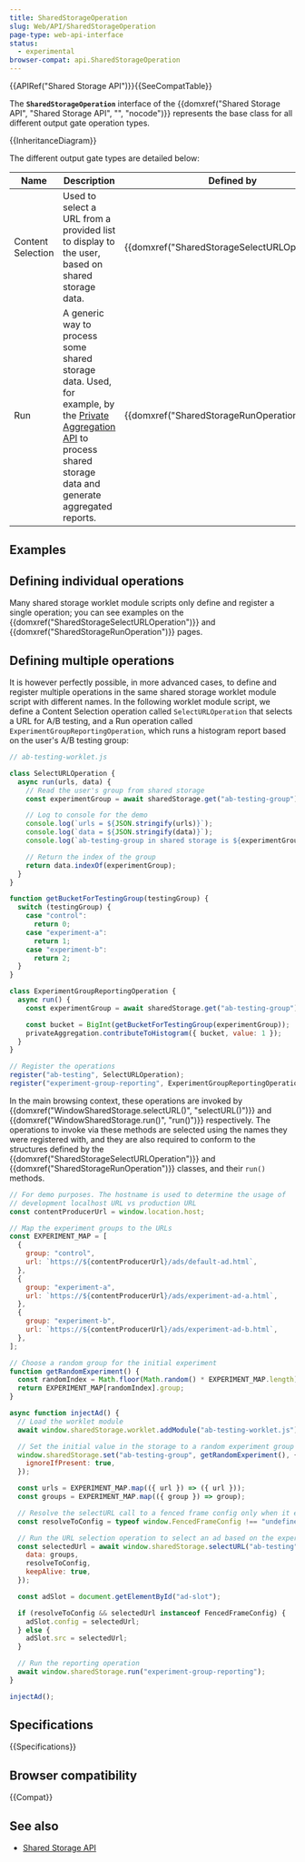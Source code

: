 ```yaml
---
title: SharedStorageOperation
slug: Web/API/SharedStorageOperation
page-type: web-api-interface
status:
  - experimental
browser-compat: api.SharedStorageOperation
---
```


{{APIRef("Shared Storage API")}}{{SeeCompatTable}}

The **`SharedStorageOperation`** interface of the {{domxref("Shared Storage API", "Shared Storage API", "", "nocode")}} represents the base class for all different output gate operation types.

{{InheritanceDiagram}}

The different output gate types are detailed below:

<table class="no-markdown">
  <thead>
    <tr>
      <th>Name</th>
      <th>Description</th>
      <th>Defined by</th>
      <th>Invoked by</th>
    </tr>
  </thead>
  <tbody>
    <tr>
      <td>Content Selection</td>
      <td>Used to select a URL from a provided list to display to the user, based on shared storage data.</td>
      <td>{{domxref("SharedStorageSelectURLOperation")}}</td>
      <td>{{domxref("WindowSharedStorage.selectURL()", "selectURL()")}}</td>
    </tr>
    <tr>
      <td>Run</td>
      <td>A generic way to process some shared storage data. Used, for example, by the <a href="https://developer.chrome.com/docs/privacy-sandbox/private-aggregation/">Private Aggregation API</a> to process shared storage data and generate aggregated reports. </td>
      <td>{{domxref("SharedStorageRunOperation")}}</td>
      <td>{{domxref("WindowSharedStorage.run()", "run()")}}</td>
    </tr>
  </tbody>
</table>

## Examples

## Defining individual operations

Many shared storage worklet module scripts only define and register a single operation; you can see examples on the {{domxref("SharedStorageSelectURLOperation")}} and {{domxref("SharedStorageRunOperation")}} pages.

## Defining multiple operations

It is however perfectly possible, in more advanced cases, to define and register multiple operations in the same shared storage worklet module script with different names. In the following worklet module script, we define a Content Selection operation called `SelectURLOperation` that selects a URL for A/B testing, and a Run operation called `ExperimentGroupReportingOperation`, which runs a histogram report based on the user's A/B testing group:

```js
// ab-testing-worklet.js

class SelectURLOperation {
  async run(urls, data) {
    // Read the user's group from shared storage
    const experimentGroup = await sharedStorage.get("ab-testing-group");

    // Log to console for the demo
    console.log(`urls = ${JSON.stringify(urls)}`);
    console.log(`data = ${JSON.stringify(data)}`);
    console.log(`ab-testing-group in shared storage is ${experimentGroup}`);

    // Return the index of the group
    return data.indexOf(experimentGroup);
  }
}

function getBucketForTestingGroup(testingGroup) {
  switch (testingGroup) {
    case "control":
      return 0;
    case "experiment-a":
      return 1;
    case "experiment-b":
      return 2;
  }
}

class ExperimentGroupReportingOperation {
  async run() {
    const experimentGroup = await sharedStorage.get("ab-testing-group");

    const bucket = BigInt(getBucketForTestingGroup(experimentGroup));
    privateAggregation.contributeToHistogram({ bucket, value: 1 });
  }
}

// Register the operations
register("ab-testing", SelectURLOperation);
register("experiment-group-reporting", ExperimentGroupReportingOperation);
```

In the main browsing context, these operations are invoked by {{domxref("WindowSharedStorage.selectURL()", "selectURL()")}} and {{domxref("WindowSharedStorage.run()", "run()")}} respectively. The operations to invoke via these methods are selected using the names they were registered with, and they are also required to conform to the structures defined by the {{domxref("SharedStorageSelectURLOperation")}} and {{domxref("SharedStorageRunOperation")}} classes, and their `run()` methods.

```js
// For demo purposes. The hostname is used to determine the usage of
// development localhost URL vs production URL
const contentProducerUrl = window.location.host;

// Map the experiment groups to the URLs
const EXPERIMENT_MAP = [
  {
    group: "control",
    url: `https://${contentProducerUrl}/ads/default-ad.html`,
  },
  {
    group: "experiment-a",
    url: `https://${contentProducerUrl}/ads/experiment-ad-a.html`,
  },
  {
    group: "experiment-b",
    url: `https://${contentProducerUrl}/ads/experiment-ad-b.html`,
  },
];

// Choose a random group for the initial experiment
function getRandomExperiment() {
  const randomIndex = Math.floor(Math.random() * EXPERIMENT_MAP.length);
  return EXPERIMENT_MAP[randomIndex].group;
}

async function injectAd() {
  // Load the worklet module
  await window.sharedStorage.worklet.addModule("ab-testing-worklet.js");

  // Set the initial value in the storage to a random experiment group
  window.sharedStorage.set("ab-testing-group", getRandomExperiment(), {
    ignoreIfPresent: true,
  });

  const urls = EXPERIMENT_MAP.map(({ url }) => ({ url }));
  const groups = EXPERIMENT_MAP.map(({ group }) => group);

  // Resolve the selectURL call to a fenced frame config only when it exists on the page
  const resolveToConfig = typeof window.FencedFrameConfig !== "undefined";

  // Run the URL selection operation to select an ad based on the experiment group in shared storage
  const selectedUrl = await window.sharedStorage.selectURL("ab-testing", urls, {
    data: groups,
    resolveToConfig,
    keepAlive: true,
  });

  const adSlot = document.getElementById("ad-slot");

  if (resolveToConfig && selectedUrl instanceof FencedFrameConfig) {
    adSlot.config = selectedUrl;
  } else {
    adSlot.src = selectedUrl;
  }

  // Run the reporting operation
  await window.sharedStorage.run("experiment-group-reporting");
}

injectAd();
```

## Specifications

{{Specifications}}

## Browser compatibility

{{Compat}}

## See also

- [Shared Storage API](/en-US/docs/Web/API/Shared_storage_API)
